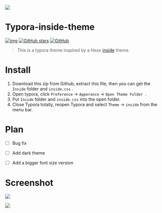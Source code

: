 ![](https://cdn.jsdelivr.net/gh/FishionYu/Rayyu-sPic@master/img/transINSIDE_THEME.jpg)

# Typora-inside-theme

[![img](https://camo.githubusercontent.com/7c4792033c4a6c59b3a6f22e3ef0a2cc4082c72b/68747470733a2f2f696d672e736869656c64732e696f2f62616467652f626c6f672d25343068616e72792d7265643f7374796c653d666c61742d737175617265)](https://blog.hanry.top/) [![GitHub stars](https://camo.githubusercontent.com/8758623e63ae1dee11c2000e4a58d02c0f099562/68747470733a2f2f696d672e736869656c64732e696f2f6769746875622f73746172732f46697368696f6e59752f7479706f72612d696e736964652d7468656d653f7374796c653d666c61742d737175617265)](https://camo.githubusercontent.com/8758623e63ae1dee11c2000e4a58d02c0f099562/68747470733a2f2f696d672e736869656c64732e696f2f6769746875622f73746172732f46697368696f6e59752f7479706f72612d696e736964652d7468656d653f7374796c653d666c61742d737175617265) [![GitHub](https://camo.githubusercontent.com/28a7d8442f19baa4b04c405d9d940df85fde33f4/68747470733a2f2f696d672e736869656c64732e696f2f6769746875622f6c6963656e73652f46697368696f6e59752f7479706f72612d696e736964652d7468656d653f7374796c653d666c61742d737175617265)](https://camo.githubusercontent.com/28a7d8442f19baa4b04c405d9d940df85fde33f4/68747470733a2f2f696d672e736869656c64732e696f2f6769746875622f6c6963656e73652f46697368696f6e59752f7479706f72612d696e736964652d7468656d653f7374796c653d666c61742d737175617265)

> This is a typora theme inspired by a Hexo [inside](https://github.com/ikeq/hexo-theme-inside) theme.

# Install

1. Download this zip from Github, extract this file, then you can get the `Inside` folder and `inside.css` .
2. Open typora, click `Preference` → `Apperance` → `Open Theme Folder `.
3. Put `Inside` folder and `inside.css` into the open folder.
4. Close Typora totally, reopen Typora and select `Theme` → `inside` from the menu bar.

# Plan

- [ ] Bug fix

- [ ] Add dark theme

- [ ] Add a bigger font size version

# Screenshot

![](https://cdn.jsdelivr.net/gh/FishionYu/Rayyu-sPic@master/img/transJJYTdA.png)

![](https://cdn.jsdelivr.net/gh/FishionYu/Rayyu-sPic@master/img/trans1aGQwy.png)